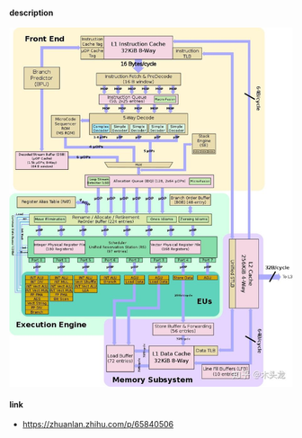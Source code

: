 #### description



![cpu_arch](../_images/cpu_arch.jpeg)

#### link

- https://zhuanlan.zhihu.com/p/65840506

